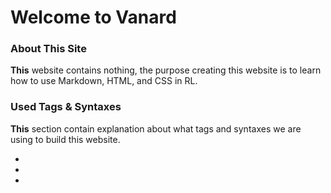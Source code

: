 # Welcome to Vanard
### About This Site
**This** website contains nothing, the purpose creating this website is to learn how to use Markdown, HTML, and CSS in RL.
### Used Tags & Syntaxes
**This** section contain explanation about what tags and syntaxes we are using to build this website.
* <html>
* <head>
* <title>
* <body>
### About Me
Name: Vian Rasyid D. <br>
Nickname: Vian <br>
Live: Jakarta <br>
